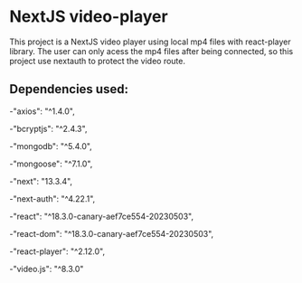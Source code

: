 # NextJS video-player

This project is a NextJS video player using local mp4 files with react-player library. The user can only acess the mp4 files after being connected, so this project use
nextauth to protect the video route.

## Dependencies used: 

-"axios": "^1.4.0",

-"bcryptjs": "^2.4.3",

-"mongodb": "^5.4.0",

-"mongoose": "^7.1.0",

-"next": "13.3.4",

-"next-auth": "^4.22.1",

-"react": "^18.3.0-canary-aef7ce554-20230503",

-"react-dom": "^18.3.0-canary-aef7ce554-20230503",

-"react-player": "^2.12.0",

-"video.js": "^8.3.0"


